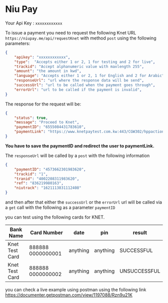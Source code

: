 # Niu Pay

Your Api Key : `xxxxxxxxxxxx`

To issue a payment you need to request the following Knet URL `https://niupay.me/api/requestKnet` with method `post` using the following parameters:

```json
{
    "apikey": "xxxxxxxxxxxx",
    "type":  "Accepts either 1 or 2, 1 for testing and 2 for live",
    "trackid": "Accept alphanumeric value with maxlength 255",
    "amount": "the amount in kwd",
    "language": "Accepts either 1 or 2, 1 for English and 2 for Arabic",
    "responseUrl": "url where the response data will be send",
    "successUrl": "url to be called when the payment goes through", 
    "errorUrl": "url to be called if the payment is invalid",
}
```
The response for the request will be:
```json
{
    "status": true,
    "message": "Proceed to Knet",
    "paymentID": "6555084431783610",
    "paymentLink": "https://www.knetpaytest.com.kw:443/CGW302/hppaction?formAction=com.aciworldwide.commerce.gateway.payment.action.HostedPaymentPageAction&?PaymentID=6555084431783610"
}
```
__You have to save the paymentID and redirect the user to paymentLink.__

The `responseUrl` will be called by a `post` with the following information
```json
{
    "paymentID": "4573662301983620",
    "trackid": "1", 
    "tranid": "4002208311983620",
    "ref": "836219980163",
    "niutrack": "1621113831112408"
}

```
and then after that either the `successUrl` or the `errorUrl` url will be called via a `get` call with the following as a parameter `paymentID`

you can test using the following cards for KNET.

Bank Name | Card Number | date | pin | result
----------|-------------|------|-----|--------
Knet Test Card | 888888 0000000001 | anything | anything | SUCCESSFUL
Knet Test Card | 888888 0000000002 | anything | anything | UNSUCCESSFUL

you can check a live example using postman using the following link
https://documenter.getpostman.com/view/1197088/Rzn9u21K

